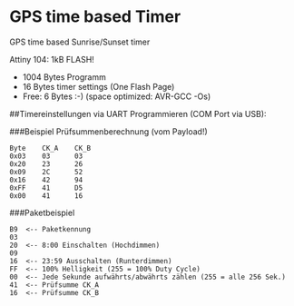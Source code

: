# GPS time based Timer
GPS time based Sunrise/Sunset timer

Attiny 104: 1kB FLASH!

- 1004 Bytes Programm
- 16 Bytes timer settings (One Flash Page)
- Free: 6 Bytes :-) (space optimized: AVR-GCC -Os)

##Timereinstellungen via UART Programmieren (COM Port via USB):

###Beispiel Prüfsummenberechnung (vom Payload!)
````
Byte	CK_A	CK_B
0x03	03		03
0x20	23		26
0x09	2C		52
0x16	42		94
0xFF	41		D5
0x00	41		16
````

###Paketbeispiel
````
B9	<-- Paketkennung
03
20	<-- 8:00 Einschalten (Hochdimmen)
09
16	<-- 23:59 Ausschalten (Runterdimmen)
FF	<-- 100% Helligkeit (255 = 100% Duty Cycle)
00	<-- Jede Sekunde aufwährts/abwährts zählen (255 = alle 256 Sek.)
41	<-- Prüfsumme CK_A
16	<-- Prüfsumme CK_B
````
